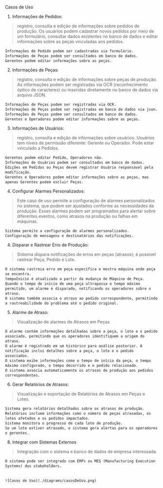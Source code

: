 Casos de Uso


1. Informações de Pedidos: 

> registro, consulta e edição de informações sobre pedidos de produção. Os usuários podem cadastrar novos pedidos por meio de um formulário, consultar dados existentes no banco de dados e editar informações sobre as peças vinculadas aos pedidos.  

    Informações de Pedido podem ser cadastradas via formulário.
    Informações de Peças podem ser consultados em banco de dados.
    Gerentes podem editar informações sobre as peças. 

2. Informações de Peças: 
> registro, consulta e edição de informações sobre peças de produção. As informações podem ser registradas via OCR (reconhecimento óptico de caracteres) ou inseridas diretamente no banco de dados via arquivo JSON.  

    Informações de Peças podem ser registradas via OCR.
    Informações de Peças podem ser registradas em banco de dados via json.
    Informações de Peças podem ser consultados em banco de dados.
    Gerentes e Operadores podem editar informações sobre as peças. 


3. Informações de Usuários: 
> registro, consulta e edição de informações sobre usuários. Usuários tem níveis de permissão diferente: Gerente ou Operador. Pode estar vinculado a Pedidos.   

    Gerentes podem editar Pedido, Operadores não.
    Informações de Usuários podem ser consultados em banco de dados.
    Edições em Pedidos ou Peças devem registrar Usuário responsável pela modificação.
    Gerentes e Operadores podem editar informações sobre as peças, mas apenas Gerentes podem excluir Peças.
    
4. Configurar Alarmes Personalizados: 
> Este caso de uso permite a configuração de alarmes personalizados no sistema, que podem ser ajustados conforme as necessidades da produção. Esses alarmes podem ser programados para alertar sobre diferentes eventos, como atrasos na produção ou falhas em máquinas.

    Sistema permite a configuração de alarmes personalizados.
    Configuração de mensagens e destinatários das notificações.

4. Disparar e Rastrear Erro de Produção:
> Sistema dispara notificações de erros em peças (atrasos); é possível rastrear Peça, Pedido e Lote.  

    O sistema rastreia erro em peça específica e mostra máquina onde peça se encontra.
    tempoInicio é atualizado a partir da mudança de Máquina de Peça.
    Quando o tempo de início de uma peça ultrapassa o tempo máximo permitido, um alarme é disparado, notificando os operadores sobre o atraso.
    O sistema também associa o atraso ao pedido correspondente, permitindo a rastreabilidade do problema até o pedido original.

5. Alarme de Atraso:
> Visualização de alarmes de Atrasos em Peças  

	O alarme contém informações detalhadas sobre a peça, o lote e o pedido associado, permitindo que os operadores identifiquem a origem do atraso.
    O alarme é registrado em um histórico para análise posterior. A notificação inclui detalhes sobre a peça, o lote e o pedido associados.
    O sistema exibe informações como o tempo de início da peça, o tempo máximo configurado, o tempo decorrido e o pedido relacionado. 
    O sistema associa automaticamente os atrasos de produção aos pedidos correspondentes. 

6. Gerar Relatórios de Atrasos:
> Visualização e exportação de Relatórios de Atrasos em Peças e Lotes.  

    Sistema gera relatórios detalhados sobre os atrasos de produção. 
    Relatórios incluem informações como o número de peças atrasadas, os lotes afetados e os pedidos impactados.
    Sistema monitora o progresso de cada lote de produção.
    Se um lote estiver atrasado, o sistema gera alertas para os operadores e gerentes. 
    
8. Integrar com Sistemas Externos
> Integração com o sistema e banco de dados de empresa interessada.

    O sistema pode ser integrado com ERPs ou MES (Manufacturing Execution Systems) dos stakeholders.
    

    ![Casos de Uso](./diagrams/casosDeUso.png)